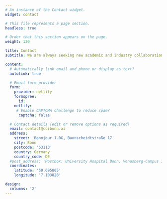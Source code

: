 ```yaml
---
# An instance of the Contact widget.
widget: contact

# This file represents a page section.
headless: true

# Order that this section appears on the page.
weight: 130

title: Contact
subtitle: We are always seeking new academic and industry collaboration partners. Feel free to reach out to us at contact@ccibonn.ai. If you're interested in joining our team as a Master’s student, PhD student, PostDoc, or software developer, please refer to the job postings above for more details. 

content:
  # Automatically link email and phone or display as text?
  autolink: true

  # Email form provider
  form:
    provider: netlify
    formspree:
      id:
    netlify:
     # Enable CAPTCHA challenge to reduce spam?
      captcha: false

  # Contact details (edit or remove options as required)
  email: contact@ccibonn.ai
  address:
    street: 'Bonnjour 1.0G, Baunscheidtstraße 17' 
    city: Bonn
    postcode: '53113'
    country: Germany
    country_code: DE
  #post_address: 'Postbox: University Hospital Bonn, Venusberg-Campus 1, Building C81, 53127 Bonn, Germany'
  coordinates:
    latitude: '50.695805'
    longitude: '7.103828'

design:
  columns: '2'
---
```

